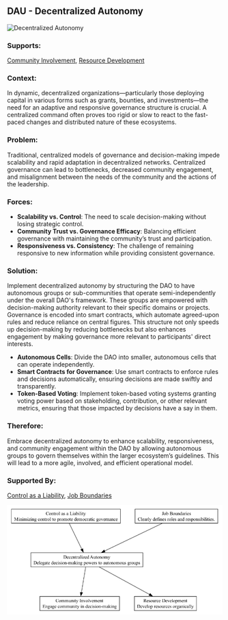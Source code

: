 ## DAU - Decentralized Autonomy

![Decentralized Autonomy](./output/illustration/decentralized_autonomy_illustration_v3.png)

### Supports:
[Community Involvement](./community_involvement.html), [Resource Development](./resource_development.html)

### Context:
In dynamic, decentralized organizations—particularly those deploying capital in various forms such as grants, bounties, and investments—the need for an adaptive and responsive governance structure is crucial. A centralized command often proves too rigid or slow to react to the fast-paced changes and distributed nature of these ecosystems.

### Problem:
Traditional, centralized models of governance and decision-making impede scalability and rapid adaptation in decentralized networks. Centralized governance can lead to bottlenecks, decreased community engagement, and misalignment between the needs of the community and the actions of the leadership.

### Forces:
- **Scalability vs. Control**: The need to scale decision-making without losing strategic control.
- **Community Trust vs. Governance Efficacy**: Balancing efficient governance with maintaining the community’s trust and participation.
- **Responsiveness vs. Consistency**: The challenge of remaining responsive to new information while providing consistent governance.

### Solution:
Implement decentralized autonomy by structuring the DAO to have autonomous groups or sub-communities that operate semi-independently under the overall DAO's framework. These groups are empowered with decision-making authority relevant to their specific domains or projects. Governance is encoded into smart contracts, which automate agreed-upon rules and reduce reliance on central figures. This structure not only speeds up decision-making by reducing bottlenecks but also enhances engagement by making governance more relevant to participants' direct interests.

- **Autonomous Cells**: Divide the DAO into smaller, autonomous cells that can operate independently.
- **Smart Contracts for Governance**: Use smart contracts to enforce rules and decisions automatically, ensuring decisions are made swiftly and transparently.
- **Token-Based Voting**: Implement token-based voting systems granting voting power based on stakeholding, contribution, or other relevant metrics, ensuring that those impacted by decisions have a say in them.

### Therefore:
Embrace decentralized autonomy to enhance scalability, responsiveness, and community engagement within the DAO by allowing autonomous groups to govern themselves within the larger ecosystem’s guidelines. This will lead to a more agile, involved, and efficient operational model.

### Supported By:
[Control as a Liability](./control_as_a_liability.html), [Job Boundaries](./job_boundaries.html)

![Decentralized Autonomy](./output/decentralized_autonomy_specific_graph_v3.png)